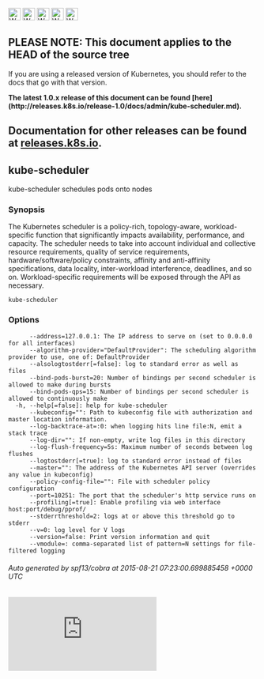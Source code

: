 <!-- BEGIN MUNGE: UNVERSIONED_WARNING -->

<!-- BEGIN STRIP_FOR_RELEASE -->

<img src="http://kubernetes.io/img/warning.png" alt="WARNING"
     width="25" height="25">
<img src="http://kubernetes.io/img/warning.png" alt="WARNING"
     width="25" height="25">
<img src="http://kubernetes.io/img/warning.png" alt="WARNING"
     width="25" height="25">
<img src="http://kubernetes.io/img/warning.png" alt="WARNING"
     width="25" height="25">
<img src="http://kubernetes.io/img/warning.png" alt="WARNING"
     width="25" height="25">

<h2>PLEASE NOTE: This document applies to the HEAD of the source tree</h2>

If you are using a released version of Kubernetes, you should
refer to the docs that go with that version.

<strong>
The latest 1.0.x release of this document can be found
[here](http://releases.k8s.io/release-1.0/docs/admin/kube-scheduler.md).

Documentation for other releases can be found at
[releases.k8s.io](http://releases.k8s.io).
</strong>
--

<!-- END STRIP_FOR_RELEASE -->

<!-- END MUNGE: UNVERSIONED_WARNING -->

## kube-scheduler

kube-scheduler schedules pods onto nodes

### Synopsis


The Kubernetes scheduler is a policy-rich, topology-aware,
workload-specific function that significantly impacts availability, performance,
and capacity. The scheduler needs to take into account individual and collective
resource requirements, quality of service requirements, hardware/software/policy
constraints, affinity and anti-affinity specifications, data locality, inter-workload
interference, deadlines, and so on. Workload-specific requirements will be exposed
through the API as necessary.

```
kube-scheduler
```

### Options

```
      --address=127.0.0.1: The IP address to serve on (set to 0.0.0.0 for all interfaces)
      --algorithm-provider="DefaultProvider": The scheduling algorithm provider to use, one of: DefaultProvider
      --alsologtostderr[=false]: log to standard error as well as files
      --bind-pods-burst=20: Number of bindings per second scheduler is allowed to make during bursts
      --bind-pods-qps=15: Number of bindings per second scheduler is allowed to continuously make
  -h, --help[=false]: help for kube-scheduler
      --kubeconfig="": Path to kubeconfig file with authorization and master location information.
      --log-backtrace-at=:0: when logging hits line file:N, emit a stack trace
      --log-dir="": If non-empty, write log files in this directory
      --log-flush-frequency=5s: Maximum number of seconds between log flushes
      --logtostderr[=true]: log to standard error instead of files
      --master="": The address of the Kubernetes API server (overrides any value in kubeconfig)
      --policy-config-file="": File with scheduler policy configuration
      --port=10251: The port that the scheduler's http service runs on
      --profiling[=true]: Enable profiling via web interface host:port/debug/pprof/
      --stderrthreshold=2: logs at or above this threshold go to stderr
      --v=0: log level for V logs
      --version=false: Print version information and quit
      --vmodule=: comma-separated list of pattern=N settings for file-filtered logging
```

###### Auto generated by spf13/cobra at 2015-08-21 07:23:00.699885458 +0000 UTC


<!-- BEGIN MUNGE: GENERATED_ANALYTICS -->
[![Analytics](https://kubernetes-site.appspot.com/UA-36037335-10/GitHub/docs/admin/kube-scheduler.md?pixel)]()
<!-- END MUNGE: GENERATED_ANALYTICS -->

